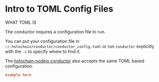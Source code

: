 # Intro to TOML Config Files

WHAT TOML IS

The conductor requires a configuration file to run.

You can put your configuration file in `~/.holochain/conductor/conductor_config.toml` or run `conductor` explicitly with the `-c` to specify where to find it.

The [holochain-nodejs conductor](./testing_functions.md#configuration-alternatives) also accepts the same TOML based configuration.

```toml
example here
```
